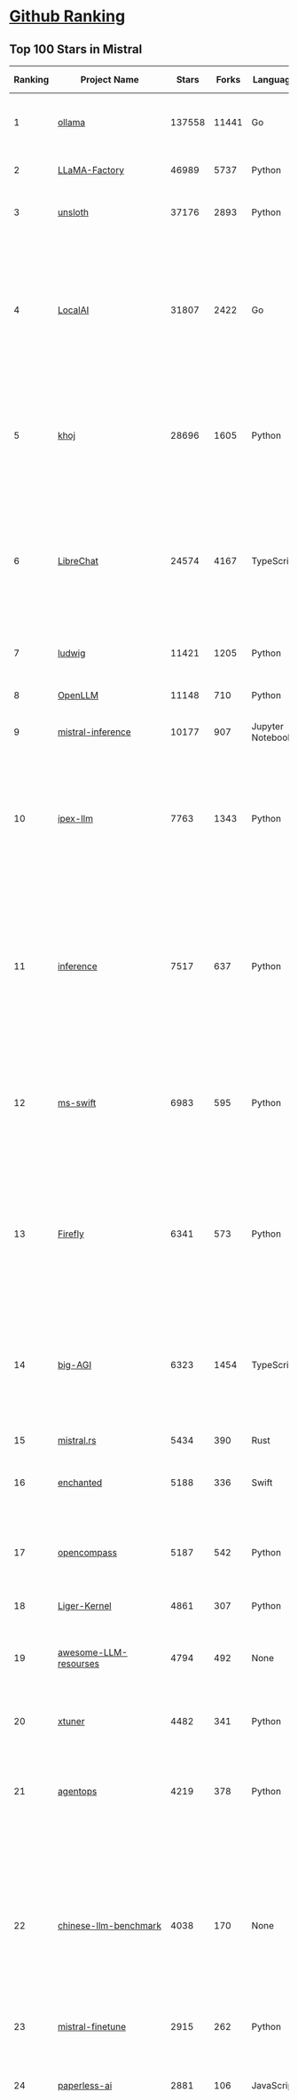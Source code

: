 [Github Ranking](../README.md)
==========

## Top 100 Stars in Mistral

| Ranking | Project Name | Stars | Forks | Language | Open Issues | Description | Last Commit |
| ------- | ------------ | ----- | ----- | -------- | ----------- | ----------- | ----------- |
| 1 | [ollama](https://github.com/ollama/ollama) | 137558 | 11441 | Go | 1496 | Get up and running with Llama 3.3, DeepSeek-R1, Phi-4, Gemma 3, Mistral Small 3.1 and other large language models. | 2025-04-17T02:54:42Z |
| 2 | [LLaMA-Factory](https://github.com/hiyouga/LLaMA-Factory) | 46989 | 5737 | Python | 409 | Unified Efficient Fine-Tuning of 100+ LLMs & VLMs (ACL 2024) | 2025-04-16T19:15:39Z |
| 3 | [unsloth](https://github.com/unslothai/unsloth) | 37176 | 2893 | Python | 952 | Finetune Llama 4, DeepSeek-R1, Gemma 3 & Reasoning LLMs 2x faster with 70% less memory! 🦥 | 2025-04-14T21:10:05Z |
| 4 | [LocalAI](https://github.com/mudler/LocalAI) | 31807 | 2422 | Go | 426 | :robot: The free, Open Source alternative to OpenAI, Claude and others. Self-hosted and local-first. Drop-in replacement for OpenAI,  running on consumer-grade hardware. No GPU required. Runs gguf, transformers, diffusers and many more models architectures. Features: Generate Text, Audio, Video, Images, Voice Cloning, Distributed, P2P inference | 2025-04-16T20:13:49Z |
| 5 | [khoj](https://github.com/khoj-ai/khoj) | 28696 | 1605 | Python | 70 | Your AI second brain. Self-hostable. Get answers from the web or your docs. Build custom agents, schedule automations, do deep research. Turn any online or local LLM into your personal, autonomous AI (gpt, claude, gemini, llama, qwen, mistral). Get started - free. | 2025-04-15T02:49:44Z |
| 6 | [LibreChat](https://github.com/danny-avila/LibreChat) | 24574 | 4167 | TypeScript | 140 | Enhanced ChatGPT Clone: Features Agents, DeepSeek, Anthropic, AWS, OpenAI, Assistants API, Azure, Groq, o1, GPT-4o, Mistral, OpenRouter, Vertex AI, Gemini, Artifacts, AI model switching, message search, Code Interpreter, langchain, DALL-E-3, OpenAPI Actions, Functions, Secure Multi-User Auth, Presets, open-source for self-hosting. Active project. | 2025-04-17T01:08:57Z |
| 7 | [ludwig](https://github.com/ludwig-ai/ludwig) | 11421 | 1205 | Python | 40 | Low-code framework for building custom LLMs, neural networks, and other AI models | 2025-03-31T20:00:41Z |
| 8 | [OpenLLM](https://github.com/bentoml/OpenLLM) | 11148 | 710 | Python | 0 | Run any open-source LLMs, such as DeepSeek and Llama, as OpenAI compatible API endpoint in the cloud. | 2025-04-16T04:50:06Z |
| 9 | [mistral-inference](https://github.com/mistralai/mistral-inference) | 10177 | 907 | Jupyter Notebook | 123 | Official inference library for Mistral models | 2025-03-20T15:03:08Z |
| 10 | [ipex-llm](https://github.com/intel/ipex-llm) | 7763 | 1343 | Python | 1127 | Accelerate local LLM inference and finetuning (LLaMA, Mistral, ChatGLM, Qwen, DeepSeek, Mixtral, Gemma, Phi, MiniCPM, Qwen-VL, MiniCPM-V, etc.) on Intel XPU (e.g., local PC with iGPU and NPU, discrete GPU such as Arc, Flex and Max); seamlessly integrate with llama.cpp, Ollama, HuggingFace, LangChain, LlamaIndex, vLLM, DeepSpeed, Axolotl, etc. | 2025-04-17T01:58:03Z |
| 11 | [inference](https://github.com/xorbitsai/inference) | 7517 | 637 | Python | 179 | Replace OpenAI GPT with another LLM in your app by changing a single line of code. Xinference gives you the freedom to use any LLM you need. With Xinference, you're empowered to run inference with any open-source language models, speech recognition models, and multimodal models, whether in the cloud, on-premises, or even on your laptop. | 2025-04-16T07:24:20Z |
| 12 | [ms-swift](https://github.com/modelscope/ms-swift) | 6983 | 595 | Python | 569 | Use PEFT or Full-parameter to CPT/SFT/DPO/GRPO 500+ LLMs (Qwen2.5, Llama4, InternLM3, GLM4, Mistral, Yi1.5, DeepSeek-R1, ...) and 200+ MLLMs (Qwen2.5-VL, Qwen2.5-Omni, Qwen2-Audio, Ovis2, InternVL3, Llava, MiniCPM-V-2.6, GLM4v, Xcomposer2.5, DeepSeek-VL2, Phi4, GOT-OCR2, ...). | 2025-04-16T14:11:29Z |
| 13 | [Firefly](https://github.com/yangjianxin1/Firefly) | 6341 | 573 | Python | 203 | Firefly: 大模型训练工具，支持训练Qwen2.5、Qwen2、Yi1.5、Phi-3、Llama3、Gemma、MiniCPM、Yi、Deepseek、Orion、Xverse、Mixtral-8x7B、Zephyr、Mistral、Baichuan2、Llma2、Llama、Qwen、Baichuan、ChatGLM2、InternLM、Ziya2、Vicuna、Bloom等大模型 | 2024-10-24T02:27:42Z |
| 14 | [big-AGI](https://github.com/enricoros/big-AGI) | 6323 | 1454 | TypeScript | 237 | AI suite powered by state-of-the-art models and providing advanced AI/AGI functions. It features AI personas, AGI functions, multi-model chats, text-to-image, voice, response streaming, code highlighting and execution, PDF import, presets for developers, much more. Deploy on-prem or in the cloud. | 2025-04-17T03:38:20Z |
| 15 | [mistral.rs](https://github.com/EricLBuehler/mistral.rs) | 5434 | 390 | Rust | 112 | Blazingly fast LLM inference. | 2025-04-17T03:11:06Z |
| 16 | [enchanted](https://github.com/gluonfield/enchanted) | 5188 | 336 | Swift | 90 | Enchanted is iOS and macOS app for chatting with private self hosted language models such as Llama2, Mistral or Vicuna using Ollama. | 2025-03-19T20:19:21Z |
| 17 | [opencompass](https://github.com/open-compass/opencompass) | 5187 | 542 | Python | 291 | OpenCompass is an LLM evaluation platform, supporting a wide range of models (Llama3, Mistral, InternLM2,GPT-4,LLaMa2, Qwen,GLM, Claude, etc) over 100+ datasets. | 2025-04-15T03:33:17Z |
| 18 | [Liger-Kernel](https://github.com/linkedin/Liger-Kernel) | 4861 | 307 | Python | 55 | Efficient Triton Kernels for LLM Training | 2025-04-16T18:56:19Z |
| 19 | [awesome-LLM-resourses](https://github.com/WangRongsheng/awesome-LLM-resourses) | 4794 | 492 | None | 0 | 🧑‍🚀 全世界最好的LLM资料总结（数据处理、模型训练、模型部署、o1 模型、MCP、小语言模型、视觉语言模型） \| Summary of the world's best LLM resources.  | 2025-04-16T13:17:15Z |
| 20 | [xtuner](https://github.com/InternLM/xtuner) | 4482 | 341 | Python | 214 | An efficient, flexible and full-featured toolkit for fine-tuning LLM (InternLM2, Llama3, Phi3, Qwen, Mistral, ...) | 2025-04-11T14:49:27Z |
| 21 | [agentops](https://github.com/AgentOps-AI/agentops) | 4219 | 378 | Python | 90 | Python SDK for AI agent monitoring, LLM cost tracking, benchmarking, and more. Integrates with most LLMs and agent frameworks including OpenAI Agents SDK, CrewAI, Langchain, Autogen, AG2, and CamelAI | 2025-04-16T21:53:43Z |
| 22 | [chinese-llm-benchmark](https://github.com/jeinlee1991/chinese-llm-benchmark) | 4038 | 170 | None | 28 | 目前已囊括213个大模型，覆盖chatgpt、gpt-4o、o3-mini、谷歌gemini、Claude3.5、智谱GLM-Zero、文心一言、qwen-max、百川、讯飞星火、商汤senseChat、minimax等商用模型， 以及DeepSeek-R1、qwq-32b、deepseek-v3、qwen2.5、llama3.3、phi-4、glm4、gemma3、mistral、书生internLM2.5等开源大模型。不仅提供能力评分排行榜，也提供所有模型的原始输出结果！ | 2025-04-09T12:27:19Z |
| 23 | [mistral-finetune](https://github.com/mistralai/mistral-finetune) | 2915 | 262 | Python | 32 | None | 2024-09-13T09:53:13Z |
| 24 | [paperless-ai](https://github.com/clusterzx/paperless-ai) | 2881 | 106 | JavaScript | 8 | An automated document analyzer for Paperless-ngx using OpenAI API, Ollama, Deepseek-r1, Azure and all OpenAI API compatible Services to automatically analyze and tag your documents. | 2025-03-21T19:24:53Z |
| 25 | [AI-Infra-from-Zero-to-Hero](https://github.com/HuaizhengZhang/AI-Infra-from-Zero-to-Hero) | 2865 | 323 | None | 12 | 🚀 Awesome System for Machine Learning ⚡️ AI System Papers and Industry Practice. ⚡️ System for Machine Learning, LLM (Large Language Model), GenAI (Generative AI). 🍻 OSDI, NSDI, SIGCOMM, SoCC, MLSys, etc. 🗃️ Llama3, Mistral, etc. 🧑‍💻 Video Tutorials.  | 2024-08-14T05:12:47Z |
| 26 | [lsp-ai](https://github.com/SilasMarvin/lsp-ai) | 2685 | 94 | Rust | 31 | LSP-AI is an open-source language server that serves as a backend for AI-powered functionality, designed to assist and empower software engineers, not replace them. | 2025-01-07T22:17:38Z |
| 27 | [xTuring](https://github.com/stochasticai/xTuring) | 2642 | 205 | Python | 10 | Build, customize and control you own LLMs. From data pre-processing to fine-tuning, xTuring provides an easy way to personalize open-source LLMs. Join our discord community: https://discord.gg/TgHXuSJEk6 | 2024-09-23T09:40:48Z |
| 28 | [secret-llama](https://github.com/abi/secret-llama) | 2605 | 164 | TypeScript | 18 | Fully private LLM chatbot that runs entirely with a browser with no server needed. Supports Mistral and LLama 3. | 2024-06-05T02:04:17Z |
| 29 | [elia](https://github.com/darrenburns/elia) | 2117 | 130 | Python | 12 | A snappy, keyboard-centric terminal user interface for interacting with large language models. Chat with ChatGPT, Claude, Llama 3, Phi 3, Mistral, Gemma and more. | 2024-10-10T19:12:52Z |
| 30 | [maid](https://github.com/Mobile-Artificial-Intelligence/maid) | 1970 | 212 | Dart | 10 | Maid is a cross-platform Flutter app for interfacing with GGUF / llama.cpp models locally, and with Ollama and OpenAI models remotely.  | 2025-04-17T02:36:33Z |
| 31 | [OnnxStream](https://github.com/vitoplantamura/OnnxStream) | 1935 | 89 | C++ | 55 | Lightweight inference library for ONNX files, written in C++. It can run Stable Diffusion XL 1.0 on a RPI Zero 2 (or in 298MB of RAM) but also Mistral 7B on desktops and servers. ARM, x86, WASM, RISC-V supported. Accelerated by XNNPACK. | 2025-04-15T08:13:34Z |
| 32 | [floneum](https://github.com/floneum/floneum) | 1832 | 96 | Rust | 41 | Instant, controllable, local pre-trained AI models in Rust | 2025-04-16T22:49:36Z |
| 33 | [Ollamac](https://github.com/kevinhermawan/Ollamac) | 1783 | 98 | Swift | 38 | Mac app for Ollama | 2025-03-12T22:28:22Z |
| 34 | [json_repair](https://github.com/mangiucugna/json_repair) | 1760 | 85 | Python | 0 | A python module to repair invalid JSON from LLMs | 2025-04-15T07:51:54Z |
| 35 | [dialoqbase](https://github.com/n4ze3m/dialoqbase) | 1751 | 276 | TypeScript | 39 | Create chatbots with ease | 2024-10-15T14:24:20Z |
| 36 | [papersgpt-for-zotero](https://github.com/papersgpt/papersgpt-for-zotero) | 1506 | 48 | JavaScript | 39 | Zotero chat PDF with AI, DeepSeek, GPT 4.5, ChatGPT, Claude, Gemini, Llama 4 | 2025-04-06T04:05:15Z |
| 37 | [search2ai](https://github.com/fatwang2/search2ai) | 1262 | 190 | JavaScript | 18 | Help your LLMs online | 2025-02-19T16:26:01Z |
| 38 | [modelfusion](https://github.com/vercel/modelfusion) | 1252 | 89 | TypeScript | 33 | The TypeScript library for building AI applications. | 2024-07-19T15:17:19Z |
| 39 | [aws-genai-llm-chatbot](https://github.com/aws-samples/aws-genai-llm-chatbot) | 1224 | 372 | TypeScript | 23 | A modular and comprehensive solution to deploy a Multi-LLM and Multi-RAG powered chatbot (Amazon Bedrock, Anthropic, HuggingFace, OpenAI, Meta, AI21, Cohere, Mistral) using AWS CDK on AWS | 2025-04-15T14:57:30Z |
| 40 | [nextjs-ollama-llm-ui](https://github.com/jakobhoeg/nextjs-ollama-llm-ui) | 1192 | 284 | TypeScript | 13 | Fully-featured web interface for Ollama LLMs | 2025-02-04T19:07:06Z |
| 41 | [gp.nvim](https://github.com/Robitx/gp.nvim) | 1143 | 95 | Lua | 43 | Gp.nvim (GPT prompt) Neovim AI plugin: ChatGPT sessions & Instructable text/code operations & Speech to text [OpenAI, Ollama, Anthropic, ..] | 2025-04-08T21:18:30Z |
| 42 | [LLM-Prompt-Library](https://github.com/abilzerian/LLM-Prompt-Library) | 1108 | 116 | Python | 0 | A playground of highly experimental prompts, tools & scripts for machine intelligence models from DeepSeek, OpenAI, Anthropic, Meta, Mistral, Google, xAI & others. | 2025-04-11T00:29:53Z |
| 43 | [poe-api-wrapper](https://github.com/snowby666/poe-api-wrapper) | 1076 | 141 | Python | 27 | 👾 A Python API wrapper for Poe.com. With this, you will have free access to GPT-4, Claude, Llama, Gemini, Mistral and more! 🚀 | 2025-03-07T20:07:31Z |
| 44 | [chatd](https://github.com/BruceMacD/chatd) | 1025 | 71 | JavaScript | 26 | Chat with your documents using local AI | 2024-07-06T01:21:36Z |
| 45 | [BaseAI](https://github.com/LangbaseInc/BaseAI) | 1010 | 88 | TypeScript | 4 | BaseAI — The Web AI Framework. The easiest way to build serverless autonomous AI agents with memory. Start building local-first, agentic pipes, tools, and memory. Deploy serverless with one command. | 2025-02-25T11:30:28Z |
| 46 | [RisuAI](https://github.com/kwaroran/RisuAI) | 974 | 167 | TypeScript | 64 | Make your own story. User-friendly software for LLM roleplaying | 2025-04-14T08:15:37Z |
| 47 | [graphrag-local-ollama](https://github.com/TheAiSingularity/graphrag-local-ollama) | 959 | 155 | Python | 44 | Local models support for Microsoft's graphrag using ollama (llama3, mistral, gemma2 phi3)- LLM & Embedding extraction | 2024-09-30T02:43:30Z |
| 48 | [generative-ai-use-cases](https://github.com/aws-samples/generative-ai-use-cases) | 954 | 225 | TypeScript | 45 | Application implementation with business use cases for safely utilizing generative AI in business operations | 2025-04-17T00:40:49Z |
| 49 | [ai-dev-gallery](https://github.com/microsoft/ai-dev-gallery) | 945 | 115 | C# | 48 | An open-source project for Windows developers to learn how to add AI with local models and APIs to Windows apps. | 2025-04-17T01:23:52Z |
| 50 | [witsy](https://github.com/nbonamy/witsy) | 927 | 67 | TypeScript | 4 | Witsy: desktop AI assistant | 2025-04-16T01:57:29Z |
| 51 | [tt-metal](https://github.com/tenstorrent/tt-metal) | 820 | 151 | C++ | 2243 | :metal: TT-NN operator library, and TT-Metalium low level kernel programming model. | 2025-04-17T03:40:16Z |
| 52 | [MixtralKit](https://github.com/open-compass/MixtralKit) | 768 | 80 | Python | 12 | A toolkit for inference and evaluation of 'mixtral-8x7b-32kseqlen' from Mistral AI | 2023-12-15T19:10:55Z |
| 53 | [web-llm-chat](https://github.com/mlc-ai/web-llm-chat) | 717 | 120 | TypeScript | 9 | Chat with AI large language models running natively in your browser. Enjoy private, server-free, seamless AI conversations. | 2025-01-29T19:23:34Z |
| 54 | [mistral-common](https://github.com/mistralai/mistral-common) | 712 | 79 | Python | 17 | None | 2025-03-19T22:27:53Z |
| 55 | [fine-tune-mistral](https://github.com/abacaj/fine-tune-mistral) | 709 | 64 | Python | 3 | Fine-tune mistral-7B on 3090s, a100s, h100s | 2023-10-11T17:25:59Z |
| 56 | [Hexabot](https://github.com/Hexastack/Hexabot) | 705 | 125 | TypeScript | 116 | Hexabot is an open-source AI chatbot / agent builder. It allows you to create and manage multi-channel and multilingual chatbots / agents with ease.  | 2025-04-16T16:34:55Z |
| 57 | [ComfyUI-IF_AI_tools](https://github.com/if-ai/ComfyUI-IF_AI_tools) | 624 | 48 | Python | 50 | ComfyUI-IF_AI_tools is a set of custom nodes for ComfyUI that allows you to generate prompts using a local Large Language Model (LLM) via Ollama. This tool enables you to enhance your image generation workflow by leveraging the power of language models. | 2025-03-09T09:11:32Z |
| 58 | [parrot.nvim](https://github.com/frankroeder/parrot.nvim) | 592 | 37 | Lua | 6 | parrot.nvim 🦜 - the plugin that brings stochastic parrots to Neovim. | 2025-04-14T21:39:18Z |
| 59 | [client-python](https://github.com/mistralai/client-python) | 585 | 118 | Python | 14 | Python client library for Mistral AI platform | 2025-04-16T19:41:52Z |
| 60 | [llm-finetuning](https://github.com/modal-labs/llm-finetuning) | 581 | 89 | Python | 3 | Guide for fine-tuning Llama/Mistral/CodeLlama models and more | 2024-08-28T10:44:08Z |
| 61 | [Owl](https://github.com/OwlAIProject/Owl) | 578 | 56 | Python | 6 | A personal wearable AI that runs locally | 2024-03-17T06:37:26Z |
| 62 | [mistral](https://github.com/stanford-crfm/mistral) | 571 | 52 | Python | 18 | Mistral: A strong, northwesterly wind: Framework for transparent and accessible large-scale language model training, built with Hugging Face 🤗  Transformers. | 2023-11-10T02:55:18Z |
| 63 | [BambooAI](https://github.com/pgalko/BambooAI) | 554 | 54 | Python | 11 | A Python library powered by Language Models (LLMs) for conversational data discovery and analysis. | 2025-03-02T07:52:21Z |
| 64 | [ai-commits-intellij-plugin](https://github.com/Blarc/ai-commits-intellij-plugin) | 551 | 42 | Kotlin | 18 | AI Commits for IntelliJ based IDEs/Android Studio. | 2025-04-14T04:18:44Z |
| 65 | [llmcord](https://github.com/jakobdylanc/llmcord) | 523 | 103 | Python | 2 | Make Discord your LLM frontend ● Supports any OpenAI compatible API (Ollama, LM Studio, vLLM, OpenRouter, xAI, Mistral, Groq and more) | 2025-04-16T20:21:41Z |
| 66 | [rag-chatbot](https://github.com/datvodinh/rag-chatbot) | 512 | 75 | Python | 7 |  Chat with multiple PDFs locally | 2024-10-11T04:30:01Z |
| 67 | [helix](https://github.com/helixml/helix) | 489 | 48 | Go | 124 | 🧬 Helix is a private GenAI stack for building AI applications with declarative pipelines, knowledge (RAG), API bindings, and first-class testing. | 2025-04-16T23:27:34Z |
| 68 | [embedJs](https://github.com/llm-tools/embedJs) | 487 | 56 | TypeScript | 19 | A NodeJS RAG framework to easily work with LLMs and embeddings | 2025-02-14T10:53:44Z |
| 69 | [ollama-voice-mac](https://github.com/apeatling/ollama-voice-mac) | 476 | 54 | Python | 8 | Mac compatible Ollama Voice | 2024-03-26T14:49:04Z |
| 70 | [aikit](https://github.com/sozercan/aikit) | 443 | 39 | Go | 20 | 🏗️ Fine-tune, build, and deploy open-source LLMs easily! | 2025-04-14T02:59:08Z |
| 71 | [obsidian-bmo-chatbot](https://github.com/longy2k/obsidian-bmo-chatbot) | 441 | 60 | TypeScript | 46 | Generate and brainstorm ideas while creating your notes using Large Language Models (LLMs) from Ollama, LM Studio, Anthropic, Google Gemini, Mistral AI, OpenAI, and more for Obsidian. | 2024-09-12T04:07:29Z |
| 72 | [mlx-llm](https://github.com/riccardomusmeci/mlx-llm) | 437 | 30 | Python | 0 | Large Language Models (LLMs) applications and tools running on Apple Silicon in real-time with Apple MLX. | 2025-01-29T07:13:07Z |
| 73 | [DevoxxGenieIDEAPlugin](https://github.com/devoxx/DevoxxGenieIDEAPlugin) | 432 | 48 | Java | 43 | DevoxxGenie is a plugin for IntelliJ IDEA that uses local LLM's (Ollama, LMStudio, GPT4All, Jan and Llama.cpp) and Cloud based LLMs to help review, test, explain your project code. | 2025-04-14T17:38:08Z |
| 74 | [LESS](https://github.com/princeton-nlp/LESS) | 431 | 44 | Jupyter Notebook | 16 | [ICML 2024] LESS: Selecting Influential Data for Targeted Instruction Tuning | 2024-10-20T03:11:58Z |
| 75 | [bolna](https://github.com/voxos-ai/bolna) | 418 | 112 | Python | 28 | End-to-end platform for building voice first multimodal agents | 2024-10-28T05:40:38Z |
| 76 | [xllm](https://github.com/bobazooba/xllm) | 400 | 21 | Python | 6 | 🦖 X—LLM: Cutting Edge & Easy LLM Finetuning | 2024-01-17T16:43:39Z |
| 77 | [ai_automation_suggester](https://github.com/ITSpecialist111/ai_automation_suggester) | 388 | 17 | Python | 9 | This custom Home Assistant integration automatically scans your entities, detects new devices, and uses AI (via cloud and local APIs) to suggest tailored automations. It supports multiple AI providers, including OpenAI, Anthropic, Google, Groq, LocalAI, Mistral and Ollama. The integration provides automation suggestions via HASS notifications | 2025-04-16T20:20:47Z |
| 78 | [fltr](https://github.com/moritztng/fltr) | 377 | 8 | Rust | 1 | Like grep but for natural language questions. Based on Mistral 7B or Mixtral 8x7B. | 2024-03-13T11:39:01Z |
| 79 | [airunner](https://github.com/Capsize-Games/airunner) | 371 | 34 | Python | 32 | A privacy focused, local-first, multi-modal inference engine and agent platform for running LLMs, image generation, speech processing, and tool-based automation | 2025-04-17T02:29:08Z |
| 80 | [GPTPortal](https://github.com/Zaki-1052/GPTPortal) | 369 | 67 | JavaScript | 2 | A feature-rich portal to chat with GPT-4, Claude, Gemini, Mistral, & OpenAI Assistant APIs via a lightweight Node.js web app; supports customizable multimodality for voice, images, & files. | 2025-03-07T19:37:35Z |
| 81 | [edgen](https://github.com/edgenai/edgen) | 357 | 16 | Rust | 23 | ⚡  Edgen: Local, private GenAI server alternative to OpenAI. No GPU required. Run AI models locally: LLMs (Llama2, Mistral, Mixtral...), Speech-to-text (whisper) and many others. | 2024-05-23T14:21:38Z |
| 82 | [NeuralFlow](https://github.com/valine/NeuralFlow) | 354 | 16 | Python | 4 | Visualize the intermediate output of Mistral 7B | 2025-01-22T11:25:17Z |
| 83 | [KVQuant](https://github.com/SqueezeAILab/KVQuant) | 340 | 30 | Python | 14 | [NeurIPS 2024] KVQuant: Towards 10 Million Context Length LLM Inference with KV Cache Quantization | 2024-08-13T11:19:28Z |
| 84 | [LLaMa2lang](https://github.com/AI-Commandos/LLaMa2lang) | 302 | 34 | Python | 0 | Convenience scripts to finetune (chat-)LLaMa3 and other models for any language | 2024-06-17T14:00:13Z |
| 85 | [simple-openai](https://github.com/sashirestela/simple-openai) | 293 | 38 | Java | 6 | A Java library to use the OpenAI Api in the simplest possible way. | 2025-04-05T05:36:07Z |
| 86 | [mistral](https://github.com/openstack/mistral) | 292 | 119 | Python | 0 | Workflow Service for OpenStack. Mirror of code maintained at opendev.org. | 2025-04-02T10:50:48Z |
| 87 | [OllamaKit](https://github.com/kevinhermawan/OllamaKit) | 291 | 32 | Swift | 5 | Ollama client for Swift | 2025-03-09T22:20:34Z |
| 88 | [NanoDL](https://github.com/HMUNACHI/NanoDL) | 286 | 10 | Python | 2 | A Jax-based library for designing and training small transformers. | 2024-08-28T21:24:22Z |
| 89 | [WorkflowAI](https://github.com/WorkflowAI/WorkflowAI) | 283 | 19 | Python | 1 | WorkflowAI is an open-source platform where product and engineering teams  collaborate to build and iterate on AI features. | 2025-04-16T21:29:16Z |
| 90 | [yalm](https://github.com/andrewkchan/yalm) | 282 | 29 | C++ | 1 | Yet Another Language Model: LLM inference in C++/CUDA, no libraries except for I/O | 2025-01-15T07:22:42Z |
| 91 | [aicommit2](https://github.com/tak-bro/aicommit2) | 268 | 23 | TypeScript | 8 | A Reactive CLI that generates git commit messages with Ollama, ChatGPT, Gemini, Claude, Mistral and other AI | 2025-04-03T07:17:57Z |
| 92 | [llm-mistral-invoice-cpu](https://github.com/katanaml/llm-mistral-invoice-cpu) | 266 | 62 | Python | 0 | Data extraction with LLM on CPU | 2024-03-26T05:44:59Z |
| 93 | [Heat](https://github.com/nathanborror/Heat) | 266 | 18 | Swift | 4 | An LLM agnostic desktop and mobile client. | 2025-04-05T19:03:11Z |
| 94 | [ai-playground](https://github.com/rokbenko/ai-playground) | 263 | 66 | Python | 0 | Code from tutorials presented on the "Code AI with Rok" YouTube channel | 2025-04-11T11:38:38Z |
| 95 | [unsaged](https://github.com/jorge-menjivar/unsaged) | 256 | 77 | TypeScript | 15 | Open source chat kit engineered for seamless interaction with AI models. | 2025-02-25T18:02:25Z |
| 96 | [inferflow](https://github.com/inferflow/inferflow) | 242 | 25 | C++ | 8 | Inferflow is an efficient and highly configurable inference engine for large language models (LLMs). | 2024-03-15T06:52:33Z |
| 97 | [END-TO-END-GENERATIVE-AI-PROJECTS](https://github.com/GURPREETKAURJETHRA/END-TO-END-GENERATIVE-AI-PROJECTS) | 241 | 73 | None | 0 | End to End Generative AI Industry Projects on LLM Models with Deployment_Awesome LLM Projects | 2025-01-24T07:20:37Z |
| 98 | [ProX](https://github.com/GAIR-NLP/ProX) | 236 | 18 | Python | 1 | Offical Repo for "Programming Every Example: Lifting Pre-training Data Quality Like Experts at Scale" | 2025-02-16T07:59:43Z |
| 99 | [picollm](https://github.com/Picovoice/picollm) | 233 | 12 | Python | 0 | On-device LLM Inference Powered by X-Bit Quantization | 2025-04-10T22:22:22Z |
| 100 | [TPU-Alignment](https://github.com/Locutusque/TPU-Alignment) | 231 | 25 | Jupyter Notebook | 0 | Fully fine-tune large models like Mistral, Llama-2-13B, or Qwen-14B completely for free | 2024-10-31T20:34:59Z |

